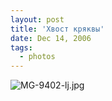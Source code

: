 ```yaml
---
layout: post
title: 'Хвост кряквы'
date: Dec 14, 2006
tags:
  - photos
---
```


![MG-9402-lj.jpg](upload://MG-9402-lj.jpg)
